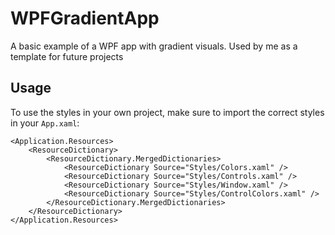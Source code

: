 # WPFGradientApp
A basic example of a WPF app with gradient visuals. Used by me as a template for future projects

## Usage
To use the styles in your own project, make sure to import the correct styles in your `App.xaml`:
```Xaml
<Application.Resources>
    <ResourceDictionary>
        <ResourceDictionary.MergedDictionaries>
            <ResourceDictionary Source="Styles/Colors.xaml" />
            <ResourceDictionary Source="Styles/Controls.xaml" />
            <ResourceDictionary Source="Styles/Window.xaml" />
            <ResourceDictionary Source="Styles/ControlColors.xaml" />
        </ResourceDictionary.MergedDictionaries>
    </ResourceDictionary>
</Application.Resources>
```